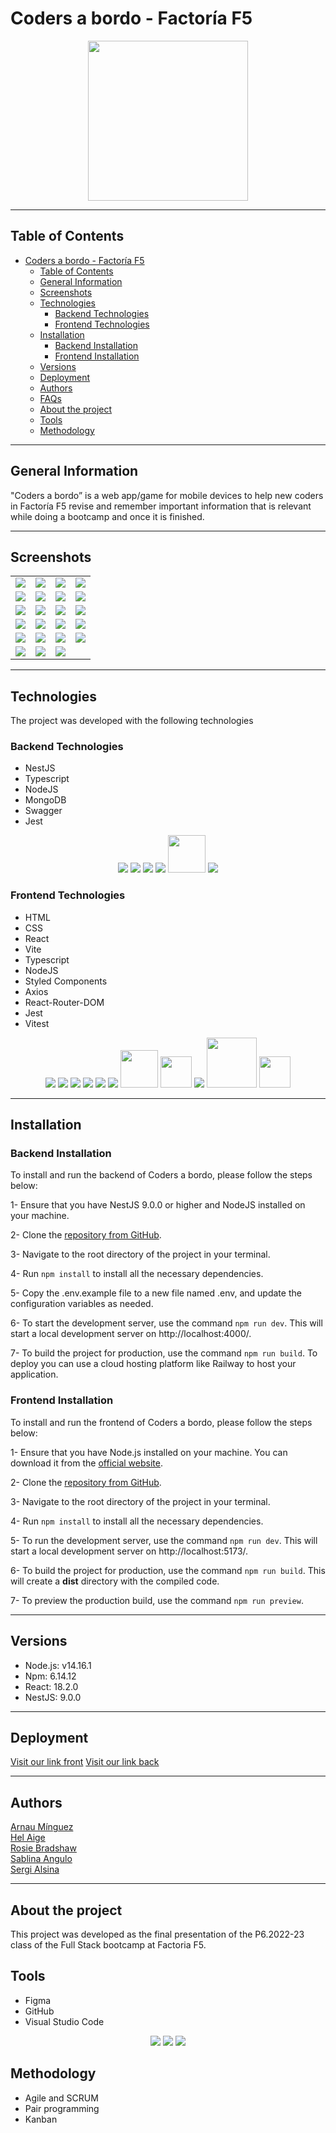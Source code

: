 # Coders a bordo - Factoría F5
 
<p align="center">
<img src="src/assets/logo.png" width="256px"> 

***
## Table of Contents
- [Coders a bordo - Factoría F5](#coders-a-bordo---factoría-f5)
  - [Table of Contents](#table-of-contents)
  - [General Information](#general-information)
  - [Screenshots](#screenshots)
  - [Technologies](#technologies)
    - [Backend Technologies](#backend-technologies)
    - [Frontend Technologies](#frontend-technologies)
  - [Installation](#installation)
    - [Backend Installation](#backend-installation)
    - [Frontend Installation](#frontend-installation)
  - [Versions](#versions)
  - [Deployment](#deployment)
  - [Authors](#authors)
  - [FAQs](#faqs)
  - [About the project](#about-the-project)
  - [Tools](#tools)
  - [Methodology](#methodology)
***
## General Information
"Coders a bordo” is a web app/game for mobile devices to help new coders in Factoría F5 revise and remember important information that is relevant while doing a bootcamp and once it is finished. 

***

## Screenshots

<table>
<tr>
<td><img src="src/assets/screenshots/1.png"></td>
<td><img src="src/assets/screenshots/2.png"></td>
<td><img src="src/assets/screenshots/3.png"></td>
<td><img src="src/assets/screenshots/4.png"></td>
</tr>
<tr>
<td><img src="src/assets/screenshots/1.png"></td>
<td><img src="src/assets/screenshots/2.png"></td>
<td><img src="src/assets/screenshots/3.png"></td>
<td><img src="src/assets/screenshots/4.png"></td>
</tr>
<tr>
<td><img src="src/assets/screenshots/5.png"></td>
<td><img src="src/assets/screenshots/6.png"></td>
<td><img src="src/assets/screenshots/7.png"></td>
<td><img src="src/assets/screenshots/8.png"></td>
</tr>
<tr>
<td><img src="src/assets/screenshots/9.png"></td>
<td><img src="src/assets/screenshots/10.png"></td>
<td><img src="src/assets/screenshots/11.png"></td>
<td><img src="src/assets/screenshots/12.png"></td>
</tr>
<tr>
<td><img src="src/assets/screenshots/13.png"></td>
<td><img src="src/assets/screenshots/14.png"></td>
<td><img src="src/assets/screenshots/15.png"></td>
<td><img src="src/assets/screenshots/16.png"></td>
</tr>
<tr>
<td><img src="src/assets/screenshots/17.png"></td>
<td><img src="src/assets/screenshots/18.png"></td>
<td><img src="src/assets/screenshots/19.png"></td>

</tr>
</table>


***

## Technologies

The project was developed with the following technologies

### Backend Technologies

- NestJS
- Typescript
- NodeJS
- MongoDB
- Swagger
- Jest

<p align="center">
<img src= "https://www.vectorlogo.zone/logos/nestjs/nestjs-icon.svg">
<img src="https://www.vectorlogo.zone/logos/typescriptlang/typescriptlang-icon.svg">
<img src="https://www.vectorlogo.zone/logos/nodejs/nodejs-ar21.svg">
<img src="https://www.vectorlogo.zone/logos/mongodb/mongodb-ar21.svg">
<img src="src/assets/swagger.svg" width=60px>
<img src="https://www.vectorlogo.zone/logos/jestjsio/jestjsio-ar21.svg">

 </p>

### Frontend Technologies

- HTML
- CSS
- React
- Vite
- Typescript 
- NodeJS
- Styled Components
- Axios
- React-Router-DOM
- Jest
- Vitest

<p align="center">
<img src= "https://www.vectorlogo.zone/logos/w3_html5/w3_html5-ar21.svg">
<img src= "https://www.vectorlogo.zone/logos/w3_css/w3_css-ar21.svg">
<img src= "https://www.vectorlogo.zone/logos/reactjs/reactjs-ar21.svg">
<img src= "https://www.vectorlogo.zone/logos/typescriptlang/typescriptlang-icon.svg">
<img src= "https://www.vectorlogo.zone/logos/nodejs/nodejs-ar21.svg">
<img src= "https://www.vectorlogo.zone/logos/axios/axios-ar21.svg">
<img src= "src/assets/styled-components-1.svg" width=60px>
<img src= "src/assets/vite.svg" width=50>
<img src= "https://www.vectorlogo.zone/logos/jestjsio/jestjsio-ar21.svg">
<img src= "src/assets/react-router.svg" width=80>
<img src="src/assets/vitest.svg" width=50>


***

## Installation

### Backend Installation

To install and run the backend of Coders a bordo, please follow the steps below:

1- Ensure that you have NestJS 9.0.0 or higher and NodeJS installed on your machine.

2- Clone the [repository from GitHub](https://github.com/stranger-strings-team/back-codersabordo).

3- Navigate to the root directory of the project in your terminal.

4- Run `npm install` to install all the necessary dependencies.

5- Copy the .env.example file to a new file named .env, and update the configuration variables as needed.

6- To start the development server, use the command `npm run dev`. This will start a local development server on http://localhost:4000/.

7- To build the project for production, use the command `npm run build`. To deploy you can use a cloud hosting platform like Railway to host your application.

### Frontend Installation

To install and run the frontend of Coders a bordo, please follow the steps below:

1- Ensure that you have Node.js installed on your machine. You can download it from the [official website](https://nodejs.org/en/download/).

2- Clone the [repository from GitHub](https://github.com/stranger-strings-team/front-codersabordo0).

3- Navigate to the root directory of the project in your terminal.

4- Run `npm install` to install all the necessary dependencies.

5- To run the development server, use the command `npm run dev`. This will start a local development server on http://localhost:5173/.

6- To build the project for production, use the command `npm run build`. This will create a **dist** directory with the compiled code.

7- To preview the production build, use the command `npm run preview`.

***
## Versions

- Node.js: v14.16.1
- Npm: 6.14.12
- React: 18.2.0
- NestJS: 9.0.0



***
## Deployment

  
[Visit our link front](https://codersabordo.netlify.app/)
[Visit our link back](https://back-codersabordo-production.up.railway.app/)

***



## Authors

[Arnau Mínguez](https://github.com/GrimMori)     
[Hel Aige](https://github.com/HelAige)   
[Rosie Bradshaw](https://github.com/Rosie-Bradshaw)<br> 
[Sablina Angulo](https://github.com/sablinali)<br>
[Sergi Alsina](https://github.com/SergiAlsina)



***

## About the project

This project was developed as the final presentation of the P6.2022-23 class of the Full Stack bootcamp at Factoria F5.


## Tools

- Figma
- GitHub
- Visual Studio Code

<p align="center">
<a href="https://www.figma.com"><img src="https://www.vectorlogo.zone/logos/figma/figma-icon.svg"></a>
<a href="https://github.com"><img src="https://www.vectorlogo.zone/logos/github/github-icon.svg"></a>
<a href="https://code.visualstudio.com/"><img src="https://www.vectorlogo.zone/logos/visualstudio_code/visualstudio_code-icon.svg"></a>


</p>

## Methodology

* Agile and SCRUM
* Pair programming
* Kanban

